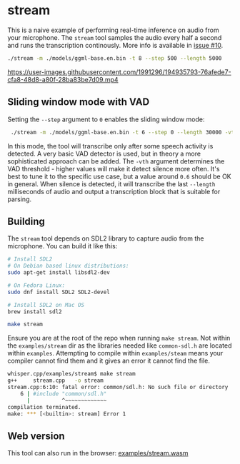 # stream

This is a naive example of performing real-time inference on audio from your microphone.
The `stream` tool samples the audio every half a second and runs the transcription continously.
More info is available in [issue #10](https://github.com/ggerganov/whisper.cpp/issues/10).

```bash
./stream -m ./models/ggml-base.en.bin -t 8 --step 500 --length 5000
```

https://user-images.githubusercontent.com/1991296/194935793-76afede7-cfa8-48d8-a80f-28ba83be7d09.mp4

## Sliding window mode with VAD

Setting the `--step` argument to `0` enables the sliding window mode:

```bash
 ./stream -m ./models/ggml-base.en.bin -t 6 --step 0 --length 30000 -vth 0.6
```

In this mode, the tool will transcribe only after some speech activity is detected. A very
basic VAD detector is used, but in theory a more sophisticated approach can be added. The
`-vth` argument determines the VAD threshold - higher values will make it detect silence more often.
It's best to tune it to the specific use case, but a value around `0.6` should be OK in general.
When silence is detected, it will transcribe the last `--length` milliseconds of audio and output
a transcription block that is suitable for parsing.

## Building

The `stream` tool depends on SDL2 library to capture audio from the microphone. You can build it like this:

```bash
# Install SDL2
# On Debian based linux distributions:
sudo apt-get install libsdl2-dev

# On Fedora Linux:
sudo dnf install SDL2 SDL2-devel

# Install SDL2 on Mac OS
brew install sdl2

make stream
```

Ensure you are at the root of the repo when running `make stream`. Not within the `examples/stream` dir
as the libraries needed like `common-sdl.h` are located within `examples`. Attempting to compile within
`examples/steam` means your compiler cannot find them and it gives an error it cannot find the file.

```bash
whisper.cpp/examples/stream$ make stream
g++     stream.cpp   -o stream
stream.cpp:6:10: fatal error: common/sdl.h: No such file or directory
    6 | #include "common/sdl.h"
      |          ^~~~~~~~~~~~~~
compilation terminated.
make: *** [<builtin>: stream] Error 1
```

## Web version

This tool can also run in the browser: [examples/stream.wasm](/examples/stream.wasm)

